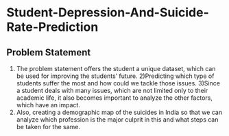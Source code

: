 # Student-Depression-And-Suicide-Rate-Prediction
## Problem Statement

1) The problem statement offers the student a unique dataset, which can be
used for improving the students’ future.
2)Predicting which type of students suffer the most and how could we
tackle those issues.
3)Since a student deals with many issues, which are not limited only to
their academic life, it also becomes important to analyze the other
factors, which have an impact.
4) Also, creating a demographic map of the suicides in India so that we can
analyze which profession is the major culprit in this and what steps can
be taken for the same.
